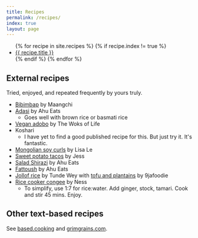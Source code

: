 ```yaml
---
title: Recipes
permalink: /recipes/
index: true
layout: page
---
```


<ul>
    {% for recipe in site.recipes %}
    {% if recipe.index != true %}
    <li><a href="{{ recipe.url }}">{{ recipe.title }}</a></li>
    {% endif %}
    {% endfor %}
</ul>

## External recipes

Tried, enjoyed, and repeated frequently by yours truly.

* [Bibimbap](https://www.maangchi.com/recipe/bibimbap) by Maangchi
* [Adasi](http://www.ahueats.com/2015/02/adasi-persian-lentil-stew.html) by Ahu
  Eats
  * Goes well with brown rice or basmati rice
* [Vegan adobo](https://thewoksoflife.com/vegan-adobo/) by The Woks of Life
* Koshari
  * I have yet to find a good published recipe for this. But just try it. It's
    fantastic.
* [Mongolian soy curls](https://thevietvegan.com/vegan-mongolian-beef/) by Lisa
  Le
* [Sweet potato tacos](https://playswellwithbutter.com/roasted-sweet-potato-cauliflower-tacos/)
  by Jess
* [Salad Shirazi](http://www.ahueats.com/2016/06/salad-shirazi.html) by Ahu
  Eats
* [Fattoush](http://www.ahueats.com/2016/06/fattoush-salad.html) by Ahu Eats
* [Jollof rice](https://cooking.nytimes.com/recipes/1018069-jollof-rice) by
  Tunde Wey with [tofu and
  plantains](https://www.vegannigerian.com/2015/02/sauced-tofu-and-plantainguest-post.html)
  by 9jafoodie
* [Rice cooker congee](https://www.freshnessgf.com/rice-cooker-congee/) by Ness
  * To simplify, use 1:7 for rice:water. Add ginger, stock, tamari. Cook and
    stir 45 mins. Enjoy.

## Other text-based recipes

See [based.cooking](https://based.cooking/) and
[grimgrains.com](https://grimgrains.com/site/home.html).
